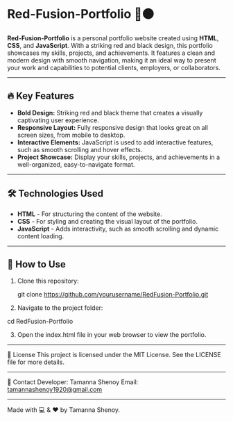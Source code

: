 # Red-Fusion-Portfolio 🔴⚫

**Red-Fusion-Portfolio** is a personal portfolio website created using **HTML**, **CSS**, and **JavaScript**. With a striking red and black design, this portfolio showcases my skills, projects, and achievements. It features a clean and modern design with smooth navigation, making it an ideal way to present your work and capabilities to potential clients, employers, or collaborators.

---

## 🔥 Key Features  
- **Bold Design:** Striking red and black theme that creates a visually captivating user experience.  
- **Responsive Layout:** Fully responsive design that looks great on all screen sizes, from mobile to desktop.  
- **Interactive Elements:** JavaScript is used to add interactive features, such as smooth scrolling and hover effects.  
- **Project Showcase:** Display your skills, projects, and achievements in a well-organized, easy-to-navigate format.

---

## 🛠️ Technologies Used  
- **HTML** - For structuring the content of the website.  
- **CSS** - For styling and creating the visual layout of the portfolio.  
- **JavaScript** - Adds interactivity, such as smooth scrolling and dynamic content loading.

---

## 🚀 How to Use  
1. Clone this repository:  

   git clone https://github.com/yourusername/RedFusion-Portfolio.git

2. Navigate to the project folder:

cd RedFusion-Portfolio

3. Open the index.html file in your web browser to view the portfolio.

---

📝 License
This project is licensed under the MIT License. See the LICENSE file for more details.

---

📧 Contact
Developer: Tamanna Shenoy
Email: tamannashenoy1920@gmail.com

---

Made with 💻 & ❤️ by Tamanna Shenoy.
